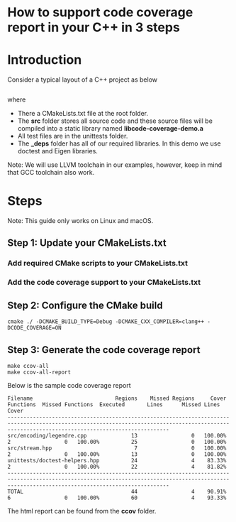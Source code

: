 # How to support code coverage report in your C++ in 3 steps

# Introduction #

Consider a typical layout of a C++ project as below

``` text

```

where 
* There a CMakeLists.txt file at the root folder.
* The **src** folder stores all source code and these source files will be compiled into a static library named **libcode-coverage-demo.a**
* All test files are in the unittests folder.
* The **_deps** folder has all of our required libraries. In this demo we use doctest and Eigen libraries.

Note: We will use LLVM toolchain in our examples, however, keep in mind that GCC toolchain also work.




# Steps #

Note: This guide only works on Linux and macOS.

## Step 1: Update your CMakeLists.txt ##

### Add required CMake scripts to your CMakeLists.txt ###

### Add the code coverage support to your CMakeLists.txt ###




## Step 2: Configure the CMake build ##

``` shell
cmake ./ -DCMAKE_BUILD_TYPE=Debug -DCMAKE_CXX_COMPILER=clang++ -DCODE_COVERAGE=ON
```

## Step 3: Generate the code coverage report ##

``` shell
make ccov-all
make ccov-all-report
```

Below is the sample code coverage report

``` shell
Filename                          Regions    Missed Regions     Cover   Functions  Missed Functions  Executed       Lines      Missed Lines     Cover
-----------------------------------------------------------------------------------------------------------------------------------------------------------------------------------------------
src/encoding/legendre.cpp              13                 0   100.00%           2                 0   100.00%          25                 0   100.00%
src/stream.hpp                          7                 0   100.00%           2                 0   100.00%          13                 0   100.00%
unittests/doctest-helpers.hpp          24                 4    83.33%           2                 0   100.00%          22                 4    81.82%
-----------------------------------------------------------------------------------------------------------------------------------------------------------------------------------------------
TOTAL                                  44                 4    90.91%           6                 0   100.00%          60                 4    93.33%
```

The html report can be found from the **ccov** folder.
